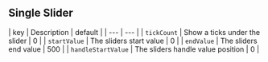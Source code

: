 
## Single Slider

| key | Description | default |
| --- | --- |
| `tickCount` | Show a ticks under the slider | 0 |
| `startValue` | The sliders start value | 0 |
| `endValue` | The sliders end value | 500 |
| `handleStartValue` | The sliders handle value position | 0 |
